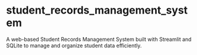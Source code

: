 # student_records_management_system
A web-based Student Records Management System built with Streamlit and SQLite to manage and organize student data efficiently.
